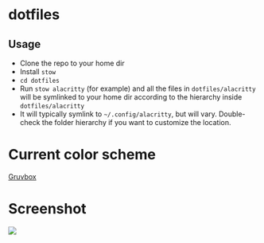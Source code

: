# dotfiles

## Usage

* Clone the repo to your home dir
* Install `stow`
* `cd dotfiles`
* Run `stow alacritty` (for example) and all the files in `dotfiles/alacritty` will be symlinked to your home dir according to the hierarchy inside `dotfiles/alacritty`
* It will typically symlink to `~/.config/alacritty`, but will vary. Double-check the folder hierarchy if you want to customize the location.

# Current color scheme

[Gruvbox](https://github.com/morhetz/gruvbox)

# Screenshot

![](./assets/screenshots/hyprland.png)
